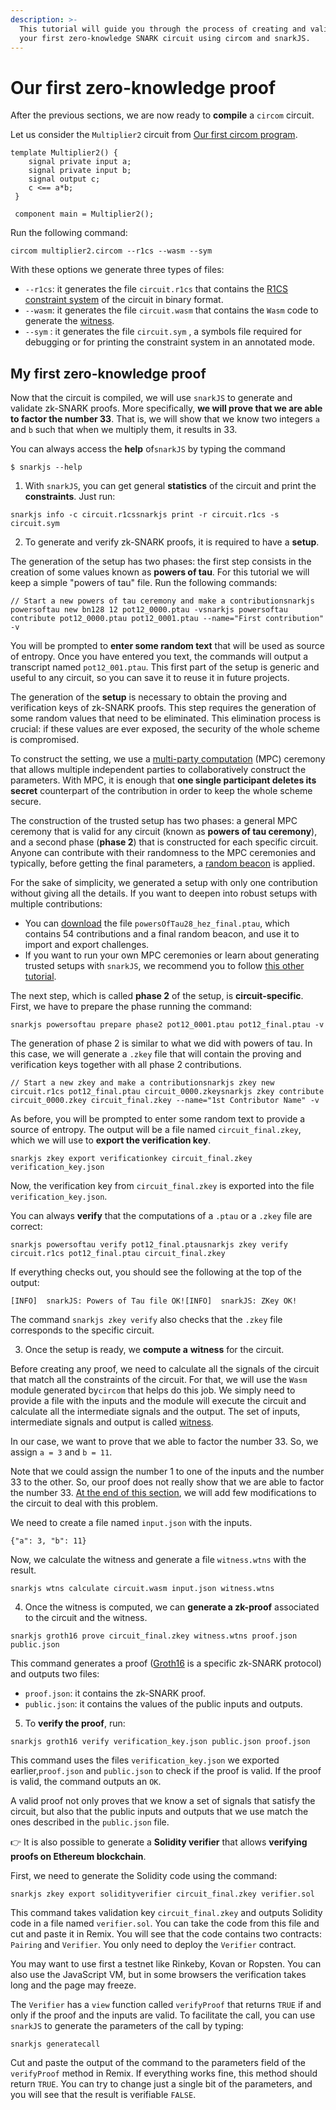 ```yaml
---
description: >-
  This tutorial will guide you through the process of creating and validating
  your first zero-knowledge SNARK circuit using circom and snarkJS.
---
```


# Our first zero-knowledge proof

After the previous sections, we are now ready to **compile** a `circom` circuit.

Let us consider the `Multiplier2` circuit from [Our first circom program](our-first-circom-program.md). 

```text
template Multiplier2() {
    signal private input a;
    signal private input b;
    signal output c;
    c <== a*b;
 }

 component main = Multiplier2();   
```

 Run the following command:

```text
circom multiplier2.circom --r1cs --wasm --sym
```

With these options we generate three types of files:

* `--r1cs`: it generates the file `circuit.r1cs` that contains the [R1CS constraint system](../background.md#rank-1-constraint-system) of the circuit in binary format.
* `--wasm`: it generates the file `circuit.wasm` that contains the `Wasm` code to generate the [witness](../background.md#witness).
* `--sym` : it generates the file `circuit.sym` , a symbols file required for debugging or for printing the constraint system in an annotated mode.

## My first zero-knowledge proof <a id="my-first-zero-knowledge-proof"></a>

Now that the circuit is compiled, we will use `snarkJS` to generate and validate zk-SNARK proofs. More specifically, **we will prove that we are able to factor the number 33**. That is, we will show that we know two integers `a` and `b` such that when we multiply them, it results in 33.

You can always access the **help** of`snarkJS` by typing the command

`$ snarkjs --help`

1. With `snarkJS`, you can get general **statistics** of the circuit and print the **constraints**. Just run:

```text
snarkjs info -c circuit.r1cssnarkjs print -r circuit.r1cs -s circuit.sym
```

 2. To generate and verify zk-SNARK proofs, it is required to have a **setup**.

The generation of the setup has two phases: the first step consists in the creation of some values known as **powers of tau**. For this tutorial we will keep a simple "powers of tau" file. Run the following commands:

```text
// Start a new powers of tau ceremony and make a contribution​snarkjs powersoftau new bn128 12 pot12_0000.ptau -vsnarkjs powersoftau contribute pot12_0000.ptau pot12_0001.ptau --name="First contribution" -v
```

You will be prompted to **enter some random text** that will be used as source of entropy. Once you have entered you text, the commands will output a transcript named `pot12_001.ptau`. This first part of the setup is generic and useful to any circuit, so you can save it to reuse it in future projects.

The generation of the **setup** is necessary to obtain the proving and verification keys of zk-SNARK proofs. This step requires the generation of some random values that need to be eliminated. This elimination process is crucial: if these values are ever exposed, the security of the whole scheme is compromised.

To construct the setting, we use a [multi-party computation](https://en.wikipedia.org/wiki/Secure_multi-party_computation) \(MPC\) ceremony that allows multiple independent parties to collaboratively construct the parameters. With MPC, it is enough that **one single participant deletes its secret** counterpart of the contribution in order to keep the whole scheme secure.

The construction of the trusted setup has two phases: a general MPC ceremony that is valid for any circuit \(known as **powers of tau ceremony**\), and a second phase \(**phase 2**\) that is constructed for each specific circuit. Anyone can contribute with their randomness to the MPC ceremonies and typically, before getting the final parameters, a [random beacon](https://eprint.iacr.org/2017/1050) is applied.

For the sake of simplicity, we generated a setup with only one contribution without giving all the details. If you want to deepen into robust setups with multiple contributions:

* You can [download](https://www.dropbox.com/sh/mn47gnepqu88mzl/AACaJkBU7mmCq8uU8ml0-0fma?dl=0) the file `powersOfTau28_hez_final.ptau`, which contains 54 contributions and a final random beacon, and use it to import and export challenges.
* If you want to run your own MPC ceremonies or learn about generating trusted setups with `snarkJS`, we recommend you to follow [this other tutorial](https://github.com/iden3/snarkjs).

The next step, which is called **phase 2** of the setup, is **circuit-specific**. First, we have to prepare the phase running the command:

```text
snarkjs powersoftau prepare phase2 pot12_0001.ptau pot12_final.ptau -v
```

The generation of phase 2 is similar to what we did with powers of tau. In this case, we will generate a `.zkey` file that will contain the proving and verification keys together with all phase 2 contributions.

```text
// Start a new zkey and make a contribution​snarkjs zkey new circuit.r1cs pot12_final.ptau circuit_0000.zkeysnarkjs zkey contribute circuit_0000.zkey circuit_final.zkey --name="1st Contributor Name" -v
```

As before, you will be prompted to enter some random text to provide a source of entropy. The output will be a file named `circuit_final.zkey`, which we will use to **export the verification key**.

```text
snarkjs zkey export verificationkey circuit_final.zkey verification_key.json
```

Now, the verification key from `circuit_final.zkey` is exported into the file `verification_key.json`.

You can always **verify** that the computations of a `.ptau` or a `.zkey` file are correct:

```text
snarkjs powersoftau verify pot12_final.ptausnarkjs zkey verify circuit.r1cs pot12_final.ptau circuit_final.zkey
```

If everything checks out, you should see the following at the top of the output:

```text
[INFO]  snarkJS: Powers of Tau file OK![INFO]  snarkJS: ZKey OK!
```

​The command `snarkjs zkey verify` also checks that the `.zkey` file corresponds to the specific circuit.


 3. Once the setup is ready, we **compute a** **witness** for the circuit.

Before creating any proof, we need to calculate all the signals of the circuit that match all the constraints of the circuit. For that, we will use the `Wasm` module generated by`circom` that helps do this job. We simply need to provide a file with the inputs and the module will execute the circuit and calculate all the intermediate signals and the output. The set of inputs, intermediate signals and output is called [witness](../background.md#witness).

In our case, we want to prove that we able to factor the number 33. So, we assign `a = 3` and `b = 11`.



Note that we could assign the number 1 to one of the inputs and the number 33 to the other. So, our proof does not really show that we are able to factor the number 33. [At the end of this section](our-first-zero-knowledge-proof-need-more-changes-with-the-example.md#my-first-zero-knowledge-proof), we will add few modifications to the circuit to deal with this problem.

We need to create a file named `input.json` with the inputs.

```text
{"a": 3, "b": 11}
```

Now, we calculate the witness and generate a file `witness.wtns` with the result.

```text
snarkjs wtns calculate circuit.wasm input.json witness.wtns
```

 4. Once the witness is computed, we can **generate a zk-proof** associated to the circuit and the witness.

```text
snarkjs groth16 prove circuit_final.zkey witness.wtns proof.json public.json
```

This command generates a proof \([Groth16](https://eprint.iacr.org/2016/260) is a specific zk-SNARK protocol\) and outputs two files:

* `proof.json`: it contains the zk-SNARK proof.
* `public.json`: it contains the values of the public inputs and outputs.

 5. To **verify the proof**, run:

```text
snarkjs groth16 verify verification_key.json public.json proof.json
```

This command uses the files `verification_key.json` we exported earlier,`proof.json` and `public.json` to check if the proof is valid. If the proof is valid, the command outputs an `OK`.

A valid proof not only proves that we know a set of signals that satisfy the circuit, but also that the public inputs and outputs that we use match the ones described in the `public.json` file.

​👉 It is also possible to generate a **Solidity verifier** that allows **verifying proofs on Ethereum blockchain**.

First, we need to generate the Solidity code using the command:

```text
snarkjs zkey export solidityverifier circuit_final.zkey verifier.sol
```

This command takes validation key `circuit_final.zkey` and outputs Solidity code in a file named `verifier.sol`. You can take the code from this file and cut and paste it in Remix. You will see that the code contains two contracts: `Pairing` and `Verifier`. You only need to deploy the `Verifier` contract.

You may want to use first a testnet like Rinkeby, Kovan or Ropsten. You can also use the JavaScript VM, but in some browsers the verification takes long and the page may freeze.

The `Verifier` has a `view` function called `verifyProof` that returns `TRUE` if and only if the proof and the inputs are valid. To facilitate the call, you can use `snarkJS` to generate the parameters of the call by typing:

```text
snarkjs generatecall
```

Cut and paste the output of the command to the parameters field of the `verifyProof` method in Remix. If everything works fine, this method should return `TRUE`. You can try to change just a single bit of the parameters, and you will see that the result is verifiable `FALSE`.

